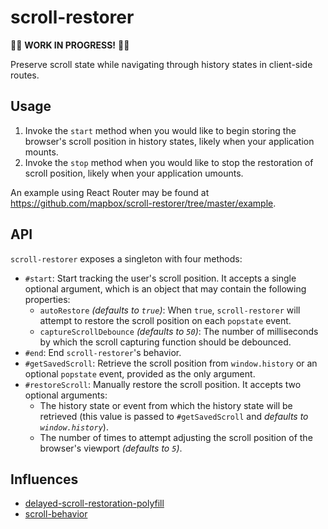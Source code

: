 # scroll-restorer

🚧🚧 **WORK IN PROGRESS!** 🚧🚧

Preserve scroll state while navigating through history states in client-side routes.

## Usage

1. Invoke the `start` method when you would like to begin storing the browser's scroll position in history states, likely when your application mounts.
2. Invoke the `stop` method when you would like to stop the restoration of scroll position, likely when your application umounts.

An example using React Router may be found at https://github.com/mapbox/scroll-restorer/tree/master/example.

## API

`scroll-restorer` exposes a singleton with four methods:
- `#start`: Start tracking the user's scroll position. It accepts a single optional argument, which is an object that may contain the following properties:
  - `autoRestore` _(defaults to `true`)_: When `true`, `scroll-restorer` will attempt to restore the scroll position on each `popstate` event.
  - `captureScrollDebounce` _(defaults to `50`)_: The number of milliseconds by which the scroll capturing function should be debounced.
- `#end`: End `scroll-restorer`'s behavior.
- `#getSavedScroll`: Retrieve the scroll position from `window.history` or an optional `popstate` event, provided as the only argument.
- `#restoreScroll`: Manually restore the scroll position. It accepts two optional arguments:
  - The history state or event from which the history state will be retrieved (this value is passed to `#getSavedScroll` and _defaults to `window.history`_).
  - The number of times to attempt adjusting the scroll position of the browser's viewport _(defaults to `5`)_.

## Influences

- [delayed-scroll-restoration-polyfill](https://github.com/brigade/delayed-scroll-restoration-polyfill)
- [scroll-behavior](https://github.com/taion/scroll-behavior)
